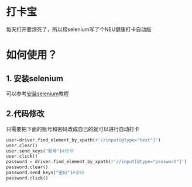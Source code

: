 # 打卡宝
每天打开要烦死了，所以用selenium写了个NEU健康打卡自动版
# 如何使用？
## 1. 安装selenium
可以参考[安装selenium](http://www.testclass.net/selenium_python/install-selenium)教程
## 2.代码修改
只需要把下面的账号和密码改成自己的就可以进行自动打卡
```python
user=driver.find_element_by_xpath(r'//input[@type="text"]')
user.clear()
user.send_keys("账号")#账号
user.click()
password = driver.find_element_by_xpath(r'//input[@type="password"]')
password.clear()
password.send_keys("密码")#密码
password.click()
```
